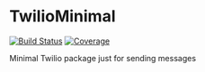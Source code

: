 # TwilioMinimal
[![Build Status](https://travis-ci.com/nikopeikrishvili/TwilioMinimal.svg?branch=master)](https://travis-ci.com/nikopeikrishvili/TwilioMinimal)
[![Coverage](https://codecov.io/gh/nikopeikrishvili/TwilioMinimal/branch/master/graph/badge.svg)](https://travis-ci.com/nikopeikrishvili/TwilioMinimal)

Minimal Twilio package just for sending messages
